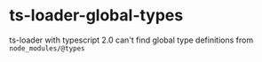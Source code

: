 # ts-loader-global-types
ts-loader with typescript 2.0 can't find global type definitions from `node_modules/@types`
